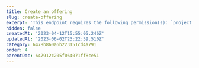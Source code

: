 ```yaml
---
title: Create an offering
slug: create-offering
excerpt: 'This endpoint requires the following permission(s): `project_configuration:offerings:read_write`.'
hidden: false
createdAt: '2023-04-12T15:55:05.246Z'
updatedAt: '2023-06-02T23:22:59.510Z'
category: 6478b860a6b223151cd4a791
order: 4
parentDoc: 647912c205f064071ff8ce51
---
```

